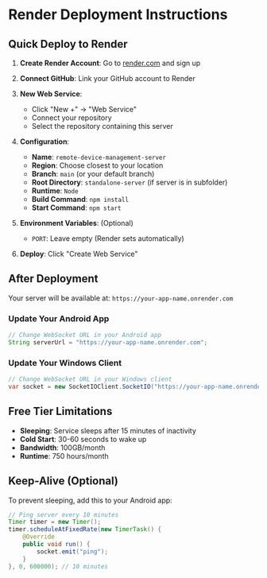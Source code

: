 # Render Deployment Instructions

## Quick Deploy to Render

1. **Create Render Account**: Go to [render.com](https://render.com) and sign up

2. **Connect GitHub**: Link your GitHub account to Render

3. **New Web Service**: 
   - Click "New +" → "Web Service"
   - Connect your repository
   - Select the repository containing this server

4. **Configuration**:
   - **Name**: `remote-device-management-server`
   - **Region**: Choose closest to your location
   - **Branch**: `main` (or your default branch)
   - **Root Directory**: `standalone-server` (if server is in subfolder)
   - **Runtime**: `Node`
   - **Build Command**: `npm install`
   - **Start Command**: `npm start`

5. **Environment Variables**: (Optional)
   - `PORT`: Leave empty (Render sets automatically)

6. **Deploy**: Click "Create Web Service"

## After Deployment

Your server will be available at: `https://your-app-name.onrender.com`

### Update Your Android App
```java
// Change WebSocket URL in your Android app
String serverUrl = "https://your-app-name.onrender.com";
```

### Update Your Windows Client
```csharp
// Change WebSocket URL in your Windows client
var socket = new SocketIOClient.SocketIO("https://your-app-name.onrender.com");
```

## Free Tier Limitations

- **Sleeping**: Service sleeps after 15 minutes of inactivity
- **Cold Start**: 30-60 seconds to wake up
- **Bandwidth**: 100GB/month
- **Runtime**: 750 hours/month

## Keep-Alive (Optional)

To prevent sleeping, add this to your Android app:
```java
// Ping server every 10 minutes
Timer timer = new Timer();
timer.scheduleAtFixedRate(new TimerTask() {
    @Override
    public void run() {
        socket.emit("ping");
    }
}, 0, 600000); // 10 minutes
```
